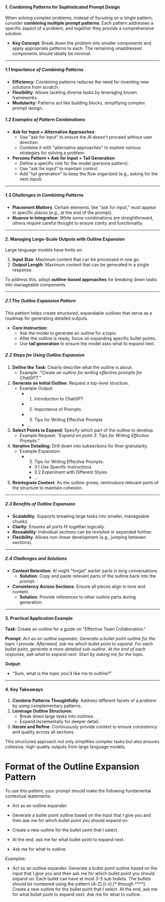 #### **1. Combining Patterns for Sophisticated Prompt Design**

When solving complex problems, instead of focusing on a single pattern, consider **combining multiple prompt patterns**. Each pattern addresses a specific aspect of a problem, and together they provide a comprehensive solution.

- **Key Concept**: Break down the problem into smaller components and apply appropriate patterns to each. The remaining unaddressed components should ideally be minimal.

---

##### **1.1 Importance of Combining Patterns**

- **Efficiency**: Combining patterns reduces the need for inventing new solutions from scratch.
- **Flexibility**: Allows tackling diverse tasks by leveraging known frameworks.
- **Modularity**: Patterns act like building blocks, simplifying complex prompt design.

##### **1.2 Examples of Pattern Combinations**

- **Ask for Input + Alternative Approaches**:
    - Use "ask for input" to ensure the AI doesn't proceed without user direction.
    - Combine it with "alternative approaches" to explore various strategies for solving a problem.
- **Persona Pattern + Ask for Input + Tail Generation**:
    - Define a specific role for the model (persona pattern).
    - Use "ask for input" to maintain control.
    - Add "tail generation" to keep the flow organized (e.g., asking for the next input).

---

##### **1.3 Challenges in Combining Patterns**

- **Placement Matters**: Certain elements, like "ask for input," must appear in specific places (e.g., at the end of the prompt).
- **Nuance in Integration**: While some combinations are straightforward, others require careful thought to ensure clarity and functionality.

---

#### **2. Managing Large-Scale Outputs with Outline Expansion**

Large language models have limits on:

1. **Input Size**: Maximum content that can be processed in one go.
2. **Output Length**: Maximum content that can be generated in a single response.

To address this, adopt **outline-based approaches** for breaking down tasks into manageable components.

---

##### **2.1 The Outline Expansion Pattern**

This pattern helps create structured, expandable outlines that serve as a roadmap for generating detailed outputs.

- **Core Instruction**:
    - Ask the model to generate an outline for a topic.
    - After the outline is ready, focus on expanding specific bullet points.
    - Use **tail generation** to ensure the model asks what to expand next.

##### **2.2 Steps for Using Outline Expansion**

1. **Define the Task**: Clearly describe what the outline is about.
    - Example: _"Create an outline for writing effective prompts for ChatGPT."_
2. **Generate an Initial Outline**: Request a top-level structure.
    - Example Output:
        - 1. Introduction to ChatGPT
        - 2. Importance of Prompts
        - 3. Tips for Writing Effective Prompts
        - ...
3. **Select Points to Expand**: Specify which part of the outline to develop.
    - Example Request: _"Expand on point 3: Tips for Writing Effective Prompts."_
4. **Iterative Detailing**: Drill down into subsections for finer granularity.
    - Example Expansion:
        - 3. Tips for Writing Effective Prompts:
            - 3.1 Use Specific Instructions
            - 3.2 Experiment with Different Styles
            - ...
5. **Reintegrate Context**: As the outline grows, reintroduce relevant parts of the structure to maintain cohesion.

---

##### **2.3 Benefits of Outline Expansion**

- **Scalability**: Supports breaking large tasks into smaller, manageable chunks.
- **Clarity**: Ensures all parts fit together logically.
- **Reusability**: Individual sections can be revisited or expanded further.
- **Flexibility**: Allows non-linear development (e.g., jumping between sections).

---

##### **2.4 Challenges and Solutions**

- **Context Retention**: AI might "forget" earlier parts in long conversations.
    - **Solution**: Copy and paste relevant parts of the outline back into the prompt.
- **Consistency Across Sections**: Ensure all pieces align in tone and content.
    - **Solution**: Provide references to other outline parts during generation.

---

#### **3. Practical Application Example**

**Task**: Create an outline for a guide on "Effective Team Collaboration."

**Prompt**: _Act as an outline expander. Generate a bullet point outline for the topic I provide. Afterward, ask me which bullet point to expand. For each bullet point, generate a more detailed sub-outline. At the end of each response, ask what to expand next. Start by asking me for the topic._

**Output**:

- "Sure, what is the topic you'd like me to outline?"

---

#### **4. Key Takeaways**

1. **Combine Patterns Thoughtfully**: Address different facets of a problem by using complementary patterns.
2. **Leverage Outline Structures**:
    - Break down large tasks into outlines.
    - Expand incrementally for deeper detail.
3. **Iterate and Refine**: Continuously provide context to ensure consistency and quality across all sections.

This structured approach not only simplifies complex tasks but also ensures cohesive, high-quality outputs from large language models.
# Format of the Outline Expansion Pattern

To use this pattern, your prompt should make the following fundamental contextual statements:

- Act as an outline expander.
    
- Generate a bullet point outline based on the input that I give you and then ask me for which bullet point you should expand on.
    
- Create a new outline for the bullet point that I select.
    
- At the end, ask me for what bullet point to expand next.
    
- Ask me for what to outline.
    

Examples:

- Act as an outline expander. Generate a bullet point outline based on the input that I give you and then ask me for which bullet point you should expand on. Each bullet can have at most 3-5 sub bullets. The bullets should be numbered using the pattern [A-Z].[i-v].[* through ****]. Create a new outline for the bullet point that I select. At the end, ask me for what bullet point to expand next. Ask me for what to outline.